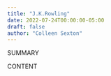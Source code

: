 ```yaml
---
title: "J.K.Rowling"
date: 2022-07-24T00:00:00-05:00
draft: false
author: "Colleen Sexton"
---
```


SUMMARY

<!--more-->

CONTENT